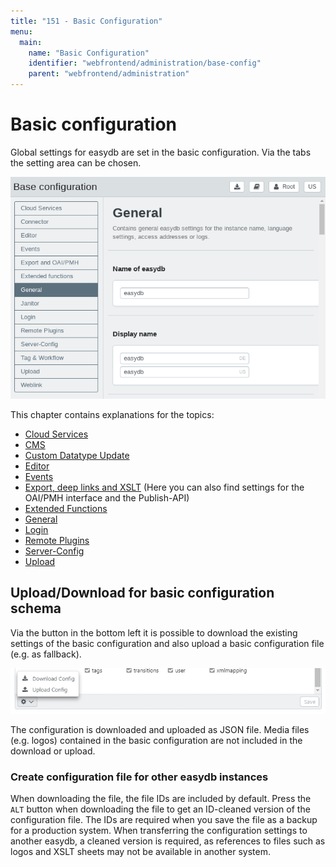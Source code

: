 ```yaml
---
title: "151 - Basic Configuration"
menu:
  main:
    name: "Basic Configuration"
    identifier: "webfrontend/administration/base-config"
    parent: "webfrontend/administration"
---
```

# Basic configuration

Global settings for easydb are set in the basic configuration. Via the tabs the setting area can be chosen.

![](basis_config_en_en_new.png)

This chapter contains explanations for the topics:

* [Cloud Services](cloud)
* [CMS](cms)
* [Custom Datatype Update](custom_datatype_update)
* [Editor](editor)
* [Events](event_logging)
* [Export, deep links and XSLT](export) (Here you can also find settings for the OAI/PMH interface and the Publish-API)
* [Extended Functions](extended)
* [General](general)
* [Login](login)
* [Remote Plugins](plugins)
* [Server-Config](server-config)
* [Upload](upload)

## Upload/Download for basic configuration schema

Via the <i class="fa fa-cog"></i> button in the bottom left it is possible to download the existing settings of the basic configuration and also upload a basic configuration file (e.g. as fallback).

![](basis_config_schema_en_en.jpg)

The configuration is downloaded and uploaded as JSON file. Media files (e.g. logos) contained in the basic configuration are not included in the download or upload.

### Create configuration file for other easydb instances

When downloading the file, the file IDs are included by default. Press the `ALT` button when downloading the file to get an ID-cleaned version of the configuration file. The IDs are required when you save the file as a backup for a production system. When transferring the configuration settings to another easydb, a cleaned version is required, as references to files such as logos and XSLT sheets may not be available in another system.
